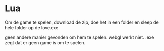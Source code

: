 # Lua

Om de game te spelen, download de zip, doe het in een folder en sleep de hele folder op de love.exe

geen andere manier gevonden om hem te spelen.
webgl werkt niet.
.exe zegt dat er geen game is om te spelen.
